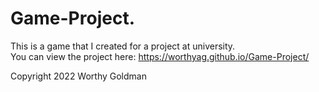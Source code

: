 # Game-Project. 
This is a game that I created for a project at university.  
You can view the project here: https://worthyag.github.io/Game-Project/
  
Copyright 2022 Worthy Goldman
